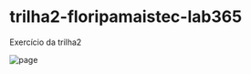 # trilha2-floripamaistec-lab365
Exercício da trilha2 


![page](https://user-images.githubusercontent.com/66334943/197925832-0f1f6f0f-29a6-44ac-9652-8031bcc91931.png)
